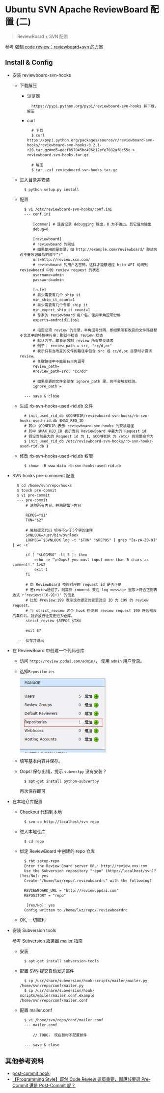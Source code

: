 # Ubuntu SVN Apache ReviewBoard 配置 (二)
> ReviewBoard + SVN 配置

参考 [强制 code review：reviewboard+svn 的方案](http://blog.csdn.net/alexdream/article/details/41597045)

## Install & Config

- 安装 reviewboard-svn-hooks

	- 下载解压
		- 浏览器

				https://pypi.python.org/pypi/reviewboard-svn-hooks 并下载，解压

		- curl
	
				# 下载
				$ curl https://pypi.python.org/packages/source/r/reviewboard-svn-hooks/reviewboard-svn-hooks-0.2.1-r20.tar.gz#md5=eecf897045bc496c12efe7082af8c55e > reviewboard-svn-hooks.tar.gz
	
				# 解压
				$ tar -zxf reviewboard-svn-hooks.tar.gz

	
	- 进入目录并安装
	
			$ python setup.py install
			

	- 配置

			$ vi /etc/reviewboard-svn-hooks/conf.ini
			--- conf.ini
				
				[common] # 是否记录 debugging 输出，0 为不输出，其它值为输出  
				debug=0
				
				[reviewboard]  
				# reviewboard 的网址 
				# 如果使用的是目录，如 http://example.com/reviewboard/ 那请务必不要忘记最后的那个“/”  
				url=http://review.xxx.com/
				# reviewboard 的用户名密码，这样才能够通过 http API 访问到 reviewboard 中的 review request 的状态
				username=admin
				password=admin
				
				[rule]
				# 最少需要有几个 ship it
				min_ship_it_count=1
				# 最少需要有几个专家 ship it  
				min_expert_ship_it_count=1
				# 专家的 reviewboard 用户名，使用半角逗号分格
				experts=android1,ios1
				
				# 指定必须 review 的目录，半角逗号分隔，即如果所有改变的文件路径都不含其中的特性字符串，那就不检查 review 状态  
				# 默认为空，即表示强制 review 所有提交请求  
				# 例子： review_path = src, "cc/d,oc"  
				# 表示只有当改变的文件的路径中包含 src 或 cc/d,oc 目录时才要求 review，  
				# 关键路径中不能带有半角逗号  
				review_path=
				#review_path=src, "cc/dd"

				# 如果变更的文件全部在 ignore_path 里，则不会触发检测。  
				ignore_path = 

			--- save & close

	- 生成 rb-svn-hooks-used-rid.db 文件
	
			# init_used_rid_db $CONFDIR/reviewboard-svn-hooks/rb-svn-hooks-used-rid.db $MAX_REQ_ID
			# 其中 $CONFDIR 表示 reviewboard-svn-hooks 的安装路径
			# 其中 $MAX_REQ_ID 表示当前 ReviewBoard 中最大的 Request id
			# 假设当前最大的 Request id 为 1, $CONFDIR 为 /etc/ 则完整命令为
			$ init_used_rid_db /etc/reviewboard-svn-hooks/rb-svn-hooks-used-rid.db 1

	- 修改 rb-svn-hooks-used-rid.db 权限

			$ chown -R www-data rb-svn-hooks-used-rid.db
			
			
- SVN hooks pre-commient 配置
			

		$ cd /home/svn/repo/hooks
		$ touch pre-commit
		$ vi pre-commit
		--- pre-commit
			# 清除所有内容，并粘贴如下内容

			REPOS="$1"  
			TXN="$2"  

			# 强制提交代码 填写不少于5个字的注释
			SVNLOOK=/usr/bin/svnlook
			LOGMSG=`$SVNLOOK log -t "$TXN" "$REPOS" | grep "[a-zA-Z0-9]" | wc -c`

			if [ "$LOGMSG" -lt 5 ]; then
			    echo -e "\nOops! you must input more than 5 chars as comment!." 1>&2
			    exit 1
			fi
			
			# 向 ReviewBoard 校验对应的 request id 是否正确
			# 若review通过了，则需要 comment 要在 log message 里写上符合正则表达式 r'review:([0-9]+)' 的信息
			# 比如 #review:199 表示这次提交的变更对应 ID 为 199 的 review request，
			# 当 strict_review 这个 hook 检测到 review request 199 符合预设的条件后，就会放行让变更进入仓库。
			strict_review $REPOS $TXN

			exit $?  
	
		--- 保存并退出

- 在 ReviewBoard 中创建一个代码仓库

	- 访问 `http://review.ppdai.com/admin/`， 使用 `admin` 用户登录。

	- 选择`Repositories`

		![create_repo.png](img/create_repo.png)
	- 填写基本内容并保存。

	- Oops! 保存出错，提示 `subvertpy` 没有安装？

			$ apt-get install python-subvertpy

		再次保存即可

- 在本地仓库配置

	- Checkout 代码到本地

			$ svn co http://localhost/svn repo

	- 进入本地仓库

			$ cd repo

	- 绑定 ReviewBoard 中创建的 repo 仓库

			$ rbt setup-repo
			Enter the Review Board server URL: http://review.xxx.com
			Use the Subversion repository "repo" (http://localhost/svn)? [Yes/No]: yes
			Create "/home/lwz/repo/.reviewboardrc" with the following?

			REVIEWBOARD_URL = "http://review.ppdai.com"
			REPOSITORY = "repo"
			
			 [Yes/No]: yes
			Config written to /home/lwz/repo/.reviewboardrc

	- OK, 一切顺利

		
		
- 安装 Subversion tools

	参考 [Subversion 服务器 mailer 指南](http://www.cnitblog.com/tilan/articles/21835.html)

	- 安装

			$ apt-get install subversion-tools

	- 配置 SVN 提交自动发送邮件
			
			$ cp /usr/share/subversion/hook-scripts/mailer/mailer.py /home/svn/repo/conf/mailer.py
			$ cp /usr/share/subversion/hook-scripts/mailer/mailer.conf.example /home/svn/repo/conf/mailer.conf

	- 配置 mailer.conf

			$ vi /home/svn/repo/conf/mailer.conf
			--- mailer.conf

				// TODO， 现在暂时不配置邮件

			--- save & close

## 其他参考资料

- [post-commit hook](http://my.oschina.net/donhui/blog/321130)
- [【Programming Style】既然 Code Review 這麼重要，那應該要選 Pre-Commit 還是 Post-Commit 呢？](http://buzzorange.com/techorange/2013/06/25/pre-commit-or-post-commit/)